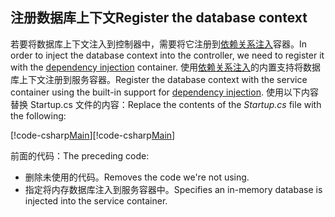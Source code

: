 ## <a name="register-the-database-context"></a><span data-ttu-id="8c0b6-101">注册数据库上下文</span><span class="sxs-lookup"><span data-stu-id="8c0b6-101">Register the database context</span></span>

<span data-ttu-id="8c0b6-102">若要将数据库上下文注入到控制器中，需要将它注册到[依赖关系注入](xref:fundamentals/dependency-injection)容器。</span><span class="sxs-lookup"><span data-stu-id="8c0b6-102">In order to inject the database context into the controller, we need to register it with the [dependency injection](xref:fundamentals/dependency-injection) container.</span></span> <span data-ttu-id="8c0b6-103">使用[依赖关系注入](xref:fundamentals/dependency-injection)的内置支持将数据库上下文注册到服务容器。</span><span class="sxs-lookup"><span data-stu-id="8c0b6-103">Register the database context with the service container using the built-in support for [dependency injection](xref:fundamentals/dependency-injection).</span></span> <span data-ttu-id="8c0b6-104">使用以下内容替换 Startup.cs 文件的内容：</span><span class="sxs-lookup"><span data-stu-id="8c0b6-104">Replace the contents of the *Startup.cs* file with the following:</span></span>

<span data-ttu-id="8c0b6-105">[!code-csharp[Main](../../tutorials/first-web-api/sample/TodoApi/Startup.cs?highlight=2,4,12)]</span><span class="sxs-lookup"><span data-stu-id="8c0b6-105">[!code-csharp[Main](../../tutorials/first-web-api/sample/TodoApi/Startup.cs?highlight=2,4,12)]</span></span>

<span data-ttu-id="8c0b6-106">前面的代码：</span><span class="sxs-lookup"><span data-stu-id="8c0b6-106">The preceding code:</span></span>

* <span data-ttu-id="8c0b6-107">删除未使用的代码。</span><span class="sxs-lookup"><span data-stu-id="8c0b6-107">Removes the code we're not using.</span></span>
* <span data-ttu-id="8c0b6-108">指定将内存数据库注入到服务容器中。</span><span class="sxs-lookup"><span data-stu-id="8c0b6-108">Specifies an in-memory database is injected into the service container.</span></span>
